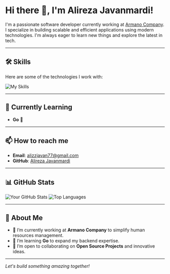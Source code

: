 # Hi there 👋, I'm Alireza Javanmardi!

I'm a passionate software developer currently working at [Armano Company](https://armano.io). I specialize in building scalable and efficient applications using modern technologies. I'm always eager to learn new things and explore the latest in tech.

---

## 🛠️ Skills
Here are some of the technologies I work with:

<div style="display: flex; flex-wrap: wrap;">
  <img src="https://skillicons.dev/icons?i=nodejs,nestjs,angular,rust,tauri,postgres,mongodb,git,prisma,express,fastify,react,ts,js&theme=light" alt="My Skills" />
</div>

---

## 🌱 Currently Learning
- **Go** 🐹

---

## 📫 How to reach me
- **Email**: [alizzjavan77@gmail.com](mailto:alizzjavan77@gmail.com)
- **GitHub**: [Alireza Javanmardi](https://github.com/your-github-username)

---

## 📊 GitHub Stats
![Your GitHub Stats](https://github-readme-stats.vercel.app/api?username=your-github-username&show_icons=true&theme=tokyonight)
![Top Languages](https://github-readme-stats.vercel.app/api/top-langs/?username=your-github-username&layout=compact&theme=tokyonight)

---

## 🚀 About Me
- 🔭 I’m currently working at **Armano Company** to simplify human resources management.
- 🌱 I’m learning **Go** to expand my backend expertise.
- 🤝 I’m open to collaborating on **Open Source Projects** and innovative ideas.

---

*Let's build something amazing together!*
